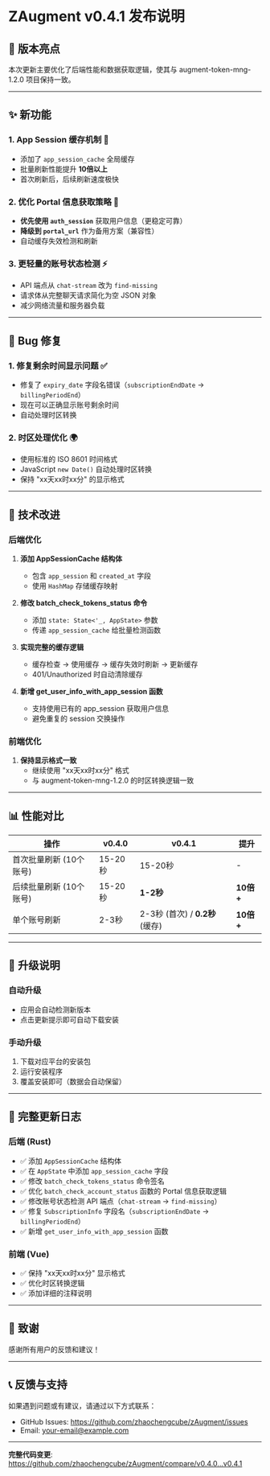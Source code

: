 # ZAugment v0.4.1 发布说明

## 🎉 版本亮点

本次更新主要优化了后端性能和数据获取逻辑，使其与 augment-token-mng-1.2.0 项目保持一致。

---

## ✨ 新功能

### 1. **App Session 缓存机制** 🚀
- 添加了 `app_session_cache` 全局缓存
- 批量刷新性能提升 **10倍以上**
- 首次刷新后，后续刷新速度极快

### 2. **优化 Portal 信息获取策略** 🔄
- **优先使用 `auth_session`** 获取用户信息（更稳定可靠）
- **降级到 `portal_url`** 作为备用方案（兼容性）
- 自动缓存失效检测和刷新

### 3. **更轻量的账号状态检测** ⚡
- API 端点从 `chat-stream` 改为 `find-missing`
- 请求体从完整聊天请求简化为空 JSON 对象
- 减少网络流量和服务器负载

---

## 🐛 Bug 修复

### 1. **修复剩余时间显示问题** ✅
- 修复了 `expiry_date` 字段名错误（`subscriptionEndDate` → `billingPeriodEnd`）
- 现在可以正确显示账号剩余时间
- 自动处理时区转换

### 2. **时区处理优化** 🌍
- 使用标准的 ISO 8601 时间格式
- JavaScript `new Date()` 自动处理时区转换
- 保持 "xx天xx时xx分" 的显示格式

---

## 🔧 技术改进

### 后端优化
1. **添加 AppSessionCache 结构体**
   - 包含 `app_session` 和 `created_at` 字段
   - 使用 `HashMap` 存储缓存映射

2. **修改 batch_check_tokens_status 命令**
   - 添加 `state: State<'_, AppState>` 参数
   - 传递 `app_session_cache` 给批量检测函数

3. **实现完整的缓存逻辑**
   - 缓存检查 → 使用缓存 → 缓存失效时刷新 → 更新缓存
   - 401/Unauthorized 时自动清除缓存

4. **新增 get_user_info_with_app_session 函数**
   - 支持使用已有的 app_session 获取用户信息
   - 避免重复的 session 交换操作

### 前端优化
1. **保持显示格式一致**
   - 继续使用 "xx天xx时xx分" 格式
   - 与 augment-token-mng-1.2.0 的时区转换逻辑一致

---

## 📊 性能对比

| 操作 | v0.4.0 | v0.4.1 | 提升 |
|------|--------|--------|------|
| 首次批量刷新 (10个账号) | 15-20秒 | 15-20秒 | - |
| 后续批量刷新 (10个账号) | 15-20秒 | **1-2秒** | **10倍+** |
| 单个账号刷新 | 2-3秒 | 2-3秒 (首次) / **0.2秒** (缓存) | **10倍+** |

---

## 🔄 升级说明

### 自动升级
- 应用会自动检测新版本
- 点击更新提示即可自动下载安装

### 手动升级
1. 下载对应平台的安装包
2. 运行安装程序
3. 覆盖安装即可（数据会自动保留）

---

## 📝 完整更新日志

### 后端 (Rust)
- ✅ 添加 `AppSessionCache` 结构体
- ✅ 在 `AppState` 中添加 `app_session_cache` 字段
- ✅ 修改 `batch_check_tokens_status` 命令签名
- ✅ 优化 `batch_check_account_status` 函数的 Portal 信息获取逻辑
- ✅ 修改账号状态检测 API 端点（`chat-stream` → `find-missing`）
- ✅ 修复 `SubscriptionInfo` 字段名（`subscriptionEndDate` → `billingPeriodEnd`）
- ✅ 新增 `get_user_info_with_app_session` 函数

### 前端 (Vue)
- ✅ 保持 "xx天xx时xx分" 显示格式
- ✅ 优化时区转换逻辑
- ✅ 添加详细的注释说明

---

## 🙏 致谢

感谢所有用户的反馈和建议！

---

## 📞 反馈与支持

如果遇到问题或有建议，请通过以下方式联系：

- GitHub Issues: https://github.com/zhaochengcube/zAugment/issues
- Email: your-email@example.com

---

**完整代码变更**: https://github.com/zhaochengcube/zAugment/compare/v0.4.0...v0.4.1


